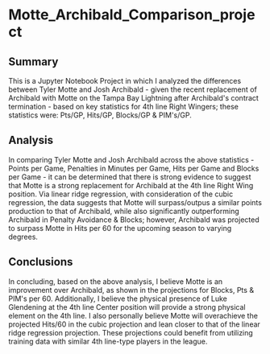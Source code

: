 # Motte_Archibald_Comparison_project

## Summary
This is a Jupyter Notebook Project in which I analyzed the differences between Tyler Motte and Josh Archibald - given the recent replacement of Archibald with Motte on the Tampa Bay Lightning after Archibald's contract termination - based on key statistics for 4th line Right Wingers; these statistics were: Pts/GP, Hits/GP, Blocks/GP & PIM's/GP.

## Analysis
In comparing Tyler Motte and Josh Archibald across the above statistics - Points per Game, Penalties in Minutes per Game, Hits per Game and Blocks per Game - it can be determined that there is strong evidence to suggest that Motte is a strong replacement for Archibald at the 4th line Right Wing position. Via linear ridge regression, with consideration of the cubic regression, the data suggests that Motte will surpass/outpus a similar points production to that of Archibald, while also significantly outperforming Archibald in Penalty Avoidance & Blocks; however, Archibald was projected to surpass Motte in Hits per 60 for the upcoming season to varying degrees.

## Conclusions
In concluding, based on the above analysis, I believe Motte is an improvement over Archibald, as shown in the projections for Blocks, Pts & PIM's per 60. Additionally, I believe the physical presence of Luke Glendening at the 4th line Center position will provide a strong physical element on the 4th line. I also personally believe Motte will overachieve the projected Hits/60 in the cubic projection and lean closer to that of the linear ridge regression projection. These projections could benefit from utilizing training data with similar 4th line-type players in the league.
